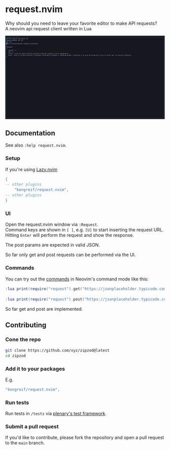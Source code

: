 # request.nvim
Why should you need to leave your favorite editor to make API requests?  
A neovim api request client written in Lua

![Screenshot](assets/20240907-screenshot.png)

## Documentation
See also `:help request.nvim`.

### Setup
If you're using [Lazy.nvim](https://github.com/folke/lazy.nvim)
```lua
{
-- other plugins
    "kongreif/request.nvim",
-- other plugins
}
```

### UI
Open the request.nvim window via `:Request`.  
Command keys are shown in `[ ]`, e.g. `[U]` to start inserting the request URL.  
Hitting `Enter` will perform the request and show the response.

The post params are expected in valid JSON.

So far only get and post requests can be performed via the UI.

### Commands
You can try out the [commands](https://github.com/kongreif/request.nvim/blob/main/lua/request/commands.lua) in Neovim's command mode like this:
```lua
:lua print(require("request").get("https://jsonplaceholder.typicode.com/posts/1"))

:lua print(require("request").post("https://jsonplaceholder.typicode.com/posts", { userId = 1, title = 'foo', body = 'bar' }))
```

So far get and post are implemented.

## Contributing
### Cone the repo
```bash
git clone https://github.com/xyz/zipzod@latest
cd zipzod
```
### Add it to your packages
E.g.
```lua
"kongreif/request.nvim",
```
###  Run tests
Run tests in `/tests` via [plenary's test framework](https://github.com/nvim-lua/plenary.nvim/blob/master/TESTS_README.md).
### Submit a pull request
If you'd like to contribute, please fork the repository and open a pull request to the `main` branch.
